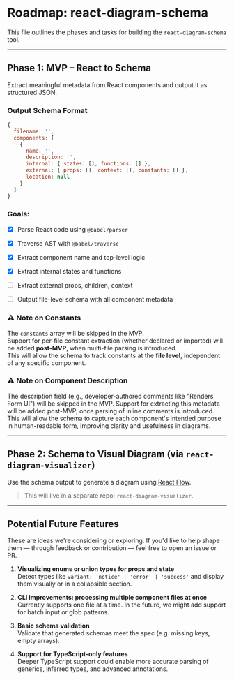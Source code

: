 # Roadmap: react-diagram-schema

This file outlines the phases and tasks for building the `react-diagram-schema` tool.

---

## Phase 1: MVP – React to Schema

Extract meaningful metadata from React components and output it as structured JSON.

### Output Schema Format
```js
{
  filename: '',
  components: [
    {
      name: '',
      description: '',
      internal: { states: [], functions: [] },
      external: { props: [], context: [], constants: [] },
      location: null
    }
  ]
}
```

### Goals:
- [x] Parse React code using `@babel/parser`
- [x] Traverse AST with `@babel/traverse`
- [x] Extract component name and top-level logic
- [x] Extract internal states and functions
- [ ] Extract external props, children, context
- [ ] Output file-level schema with all component metadata


### ⚠️ Note on Constants

The `constants` array will be skipped in the MVP.  
Support for per-file constant extraction (whether declared or imported) will be added **post-MVP**, when multi-file parsing is introduced.  
This will allow the schema to track constants at the **file level**, independent of any specific component.

### ⚠️ Note on Component Description

The description field (e.g., developer-authored comments like "Renders Form UI") will be skipped in the MVP.
Support for extracting this metadata will be added post-MVP, once parsing of inline comments is introduced.
This will allow the schema to capture each component's intended purpose in human-readable form, improving clarity and usefulness in diagrams.

---

## Phase 2: Schema to Visual Diagram (via `react-diagram-visualizer`)

Use the schema output to generate a diagram using [React Flow](https://reactflow.dev/).

> This will live in a separate repo: `react-diagram-visualizer`.

---

## Potential Future Features

These are ideas we're considering or exploring. If you'd like to help shape them — through feedback or contribution — feel free to open an issue or PR.

1. **Visualizing enums or union types for props and state**  
   Detect types like `variant: 'notice' | 'error' | 'success'` and display them visually or in a collapsible section.

2. **CLI improvements: processing multiple component files at once**  
   Currently supports one file at a time. In the future, we might add support for batch input or glob patterns.

3. **Basic schema validation**  
   Validate that generated schemas meet the spec (e.g. missing keys, empty arrays).

4. **Support for TypeScript-only features**  
   Deeper TypeScript support could enable more accurate parsing of generics, inferred types, and advanced annotations.


